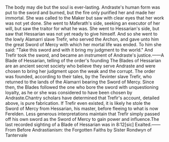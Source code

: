 The body may die but the soul is ever-lasting. Andraste's human form was put to the sword and burned, but the fire only purified her and made her immortal. She was called to the Maker but saw with clear eyes that her work was not yet done. She went to Maferath's side, seeking an executor of her will, but saw the traitor for what he was. She went to Hessarian's side, but saw that Hessarian was not yet ready to give himself. And so she went to the lowly Alamarri slave Trefir, who served the Archon, and gave unto him the great Sword of Mercy with which her mortal life was ended. To him she said: "Take this sword and with it bring my judgment to the world." And Trefir took the sword, and became an instrument of Andraste's justice.——A Blade of Hessarian, telling of the order's founding
The Blades of Hessarian are an ancient secret society who believe they serve Andraste and were chosen to bring her judgment upon the weak and the corrupt. The order was founded, according to their tales, by the Tevinter slave Trefir, who returned to the lands of the Alamarri bearing the Sword of Mercy. Since then, the Blades followed the one who bore the sword with unquestioning loyalty, as he or she was considered to have been chosen by Andraste.Chantry scholars have determined that Trefir's account, detailed above, is pure fabrication. If Trefir even existed, it is likely he stole the Sword of Mercy from Hessarian, his master, before fleeing to what is now Ferelden. Less generous interpretations maintain that Trefir simply passed off his own sword as the Sword of Mercy to gain power and influence.The last recorded sighting of a Blade of Hessarian was in 8:12[sic] Exalted.——From Before Andrastianism: the Forgotten Faiths by Sister Rondwyn of Tantervale
